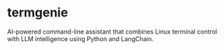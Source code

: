 # termgenie
AI-powered command-line assistant that combines Linux terminal control with LLM intelligence using Python and LangChain.
